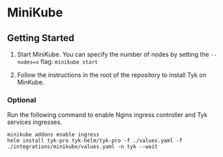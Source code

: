 # MiniKube

## Getting Started

1. Start MiniKube. You can specify the number of nodes by setting the `--nodes=x` flag: `minikube start`

2. Follow the instructions in the root of the repository to install Tyk on MinKube.

### Optional
Run the following command to enable Nginx ingress controller and Tyk services ingresses.
```
minikube addons enable ingress
helm install tyk-pro tyk-helm/tyk-pro -f ./values.yaml -f ./integrations/minikube/values.yaml -n tyk --wait
```
